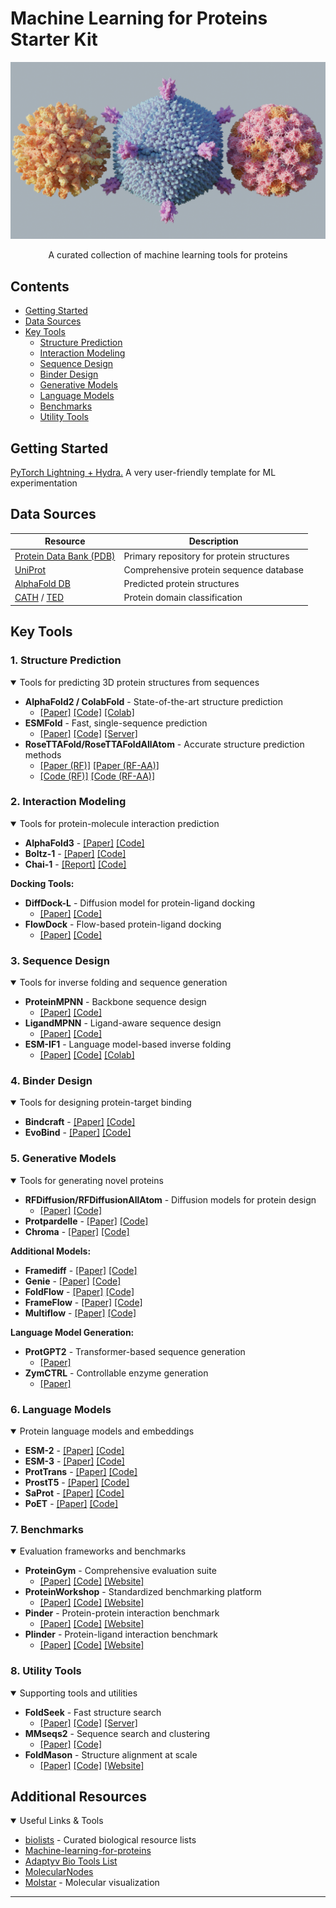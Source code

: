 # Machine Learning for Proteins Starter Kit

<div align="center">
  <img src="./p3.png" alt="Protein Structure Animation"/>
  
  A curated collection of machine learning tools for proteins

</div>

## Contents

- [Getting Started](#getting-started)
- [Data Sources](#data-sources)
- [Key Tools](#key-tools)
  - [Structure Prediction](#1-structure-prediction)
  - [Interaction Modeling](#2-interaction-modeling)
  - [Sequence Design](#3-sequence-design)
  - [Binder Design](#4-binder-design)
  - [Generative Models](#5-generative-models)
  - [Language Models](#6-language-models)
  - [Benchmarks](#7-benchmarks)
  - [Utility Tools](#8-utility-tools)

## Getting Started

 [PyTorch Lightning + Hydra.](https://github.com/ashleve/lightning-hydra-template) A very user-friendly template for ML experimentation 

## Data Sources

| Resource | Description |
|----------|-------------|
| [Protein Data Bank (PDB)](https://www.rcsb.org/) | Primary repository for protein structures |
| [UniProt](https://www.uniprot.org/) | Comprehensive protein sequence database |
| [AlphaFold DB](https://alphafold.ebi.ac.uk/) | Predicted protein structures |
| [CATH](https://www.cathdb.info/) / [TED](https://ted.cathdb.info/) | Protein domain classification |

## Key Tools

### 1. Structure Prediction

<details open>
<summary>Tools for predicting 3D protein structures from sequences</summary>

- **AlphaFold2 / ColabFold** - State-of-the-art structure prediction
  - [[Paper]](https://www.nature.com/articles/s41586-021-03819-2) [[Code]](https://github.com/google-deepmind/alphafold) [[Colab]](https://colab.research.google.com/github/sokrypton/ColabFold/blob/main/AlphaFold2.ipynb)
- **ESMFold** - Fast, single-sequence prediction
  - [[Paper]](https://www.science.org/doi/10.1126/science.ade2574) [[Code]](https://github.com/facebookresearch/esm) [[Server]](https://esmatlas.com/resources?action=fold)
- **RoseTTAFold/RoseTTAFoldAllAtom** - Accurate structure prediction methods
  - [[Paper (RF)]](https://www.science.org/doi/10.1126/science.abj8754) [[Paper (RF-AA)]](https://www.science.org/doi/10.1126/science.adl2528)
  - [[Code (RF)]](https://github.com/RosettaCommons/RoseTTAFold) [[Code (RF-AA)]](https://github.com/baker-laboratory/RoseTTAFold-All-Atom)
</details>

### 2. Interaction Modeling

<details open>
<summary>Tools for protein-molecule interaction prediction</summary>

- **AlphaFold3** - [[Paper]](https://doi.org/10.1038/s41586-024-07487-w) [[Code]](https://github.com/google-deepmind/alphafold3)
- **Boltz-1** - [[Paper]](https://doi.org/10.1101/2024.11.19.624167) [[Code]](https://github.com/jwohlwend/boltz)
- **Chai-1** - [[Report]](https://www.chaidiscovery.com/blog/introducing-chai-1) [[Code]](https://github.com/chaidiscovery/chai-lab)

**Docking Tools:**
- **DiffDock-L** - Diffusion model for protein-ligand docking
  - [[Paper]](https://arxiv.org/abs/2402.18396) [[Code]](https://github.com/gcorso/DiffDock)
- **FlowDock** - Flow-based protein-ligand docking
  - [[Paper]](https://arxiv.org/abs/2412.10966) [[Code]](https://github.com/BioinfoMachineLearning/FlowDock)
</details>

### 3. Sequence Design

<details open>
<summary>Tools for inverse folding and sequence generation</summary>

- **ProteinMPNN** - Backbone sequence design
  - [[Paper]](https://www.science.org/doi/10.1126/science.add2187) [[Code]](https://github.com/dauparas/ProteinMPNN)
- **LigandMPNN** - Ligand-aware sequence design
  - [[Paper]](https://www.biorxiv.org/content/10.1101/2023.12.22.573103v1) [[Code]](https://github.com/dauparas/LigandMPNN)
- **ESM-IF1** - Language model-based inverse folding
  - [[Paper]](https://www.biorxiv.org/content/10.1101/2022.04.10.487779v2) [[Code]](https://github.com/facebookresearch/esm) [[Colab]](https://colab.research.google.com/github/facebookresearch/esm/blob/main/examples/inverse_folding/notebook.ipynb)
</details>

### 4. Binder Design

<details open>
<summary>Tools for designing protein-target binding</summary>

- **Bindcraft** - [[Paper]](https://www.biorxiv.org/content/10.1101/2024.09.30.615802) [[Code]](https://github.com/martinpacesa/BindCraft)
- **EvoBind** - [[Paper]](https://www.biorxiv.org/content/10.1101/2024.06.20.599739v2) [[Code]](https://github.com/patrickbryant1/EvoBind)
</details>

### 5. Generative Models

<details open>
<summary>Tools for generating novel proteins</summary>

- **RFDiffusion/RFDiffusionAllAtom** - Diffusion models for protein design
  - [[Paper]](https://www.nature.com/articles/s41586-023-06415-8) [[Code]](https://github.com/RosettaCommons/RFdiffusion)
- **Protpardelle** - [[Paper]](https://www.pnas.org/doi/10.1073/pnas.2311500121) [[Code]](https://github.com/ProteinDesignLab/protpardelle)
- **Chroma** - [[Paper]](https://www.nature.com/articles/s41586-023-06728-8) [[Code]](https://github.com/generatebio/chroma)

**Additional Models:**
- **Framediff** - [[Paper]](https://arxiv.org/abs/2302.02277) [[Code]](https://github.com/jasonkyuyim/se3_diffusion)
- **Genie** - [[Paper]](https://arxiv.org/abs/2301.12485) [[Code]](https://github.com/aqlaboratory/genie)
- **FoldFlow** - [[Paper]](https://arxiv.org/abs/2310.02391) [[Code]](https://github.com/DreamFold/FoldFlow)
- **FrameFlow** - [[Paper]](https://arxiv.org/abs/2310.05297) [[Code]](https://github.com/microsoft/protein-frame-flow)
- **Multiflow** - [[Paper]](https://arxiv.org/abs/2402.04997) [[Code]](https://github.com/jasonkyuyim/multiflow)

**Language Model Generation:**
- **ProtGPT2** - Transformer-based sequence generation
  - [[Paper]](https://doi.org/10.1038/s41467-022-32007-7)
- **ZymCTRL** - Controllable enzyme generation
  - [[Paper]](https://www.mlsb.io/papers_2022/ZymCTRL_a_conditional_language_model_for_the_controllable_generation_of_artificial_enzymes.pdf)
</details>

### 6. Language Models

<details open>
<summary>Protein language models and embeddings</summary>

- **ESM-2** - [[Paper]](https://www.science.org/doi/10.1126/science.ade2574) [[Code]](https://github.com/facebookresearch/esm)
- **ESM-3** - [[Paper]](https://www.biorxiv.org/content/10.1101/2024.07.01.600583v2) [[Code]](https://github.com/evolutionaryscale/esm)
- **ProtTrans** - [[Paper]](https://pubmed.ncbi.nlm.nih.gov/34232869/) [[Code]](https://github.com/agemagician/ProtTrans)
- **ProstT5** - [[Paper]](https://www.biorxiv.org/content/10.1101/2023.07.23.550085v2) [[Code]](https://github.com/mheinzinger/ProstT5)
- **SaProt** - [[Paper]](https://www.biorxiv.org/content/10.1101/2023.10.01.560349v5) [[Code]](https://github.com/westlake-repl/SaProt)
- **PoET** - [[Paper]](https://arxiv.org/abs/2306.06156) [[Code]](https://github.com/OpenProteinAI/PoET)
</details>

### 7. Benchmarks

<details open>
<summary>Evaluation frameworks and benchmarks</summary>

- **ProteinGym** - Comprehensive evaluation suite
  - [[Paper]](https://papers.nips.cc/paper_files/paper/2023/file/cac723e5ff29f65e3fcbb0739ae91bee-Paper-Datasets_and_Benchmarks.pdf) [[Code]](https://github.com/OATML-Markslab/ProteinGym) [[Website]](https://proteingym.org/)
- **ProteinWorkshop** - Standardized benchmarking platform
  - [[Paper]](https://openreview.net/forum?id=sTYuRVrdK3) [[Code]](https://github.com/a-r-j/ProteinWorkshop) [[Website]](https://proteins.sh/)
- **Pinder** - Protein-protein interaction benchmark
  - [[Paper]](https://www.biorxiv.org/content/10.1101/2024.07.17.603980v4) [[Code]](https://github.com/pinder-org/pinder) [[Website]](https://www.pinder.sh/)
- **Plinder** - Protein-ligand interaction benchmark
  - [[Paper]](https://www.biorxiv.org/content/10.1101/2024.07.17.603955v3) [[Code]](https://console.cloud.google.com/storage/browser/plinder) [[Website]](https://www.plinder.sh/)
</details>

### 8. Utility Tools

<details open>
<summary>Supporting tools and utilities</summary>

- **FoldSeek** - Fast structure search
  - [[Paper]](https://www.nature.com/articles/s41587-023-01773-0) [[Code]](https://github.com/steineggerlab/foldseek) [[Server]](https://search.foldseek.com/search)
- **MMseqs2** - Sequence search and clustering
  - [[Paper]](https://www.nature.com/articles/nbt.3988) [[Code]](https://github.com/soedinglab/MMseqs2)
- **FoldMason** - Structure alignment at scale
  - [[Paper]](https://www.biorxiv.org/content/10.1101/2024.08.01.606130v3) [[Code]](https://github.com/steineggerlab/foldmason) [[Website]](https://foldmason.com/)
</details>

## Additional Resources

<details open>
<summary>Useful Links & Tools</summary>

- [biolists](https://github.com/biolists) - Curated biological resource lists
- [Machine-learning-for-proteins](https://github.com/yangkky/Machine-learning-for-proteins)
- [Adaptyv Bio Tools List](https://design.adaptyvbio.com/tools)
- [MolecularNodes](https://bradyajohnston.github.io/MolecularNodes/)
- [Molstar](https://molstar.org/) - Molecular visualization
</details>

---

